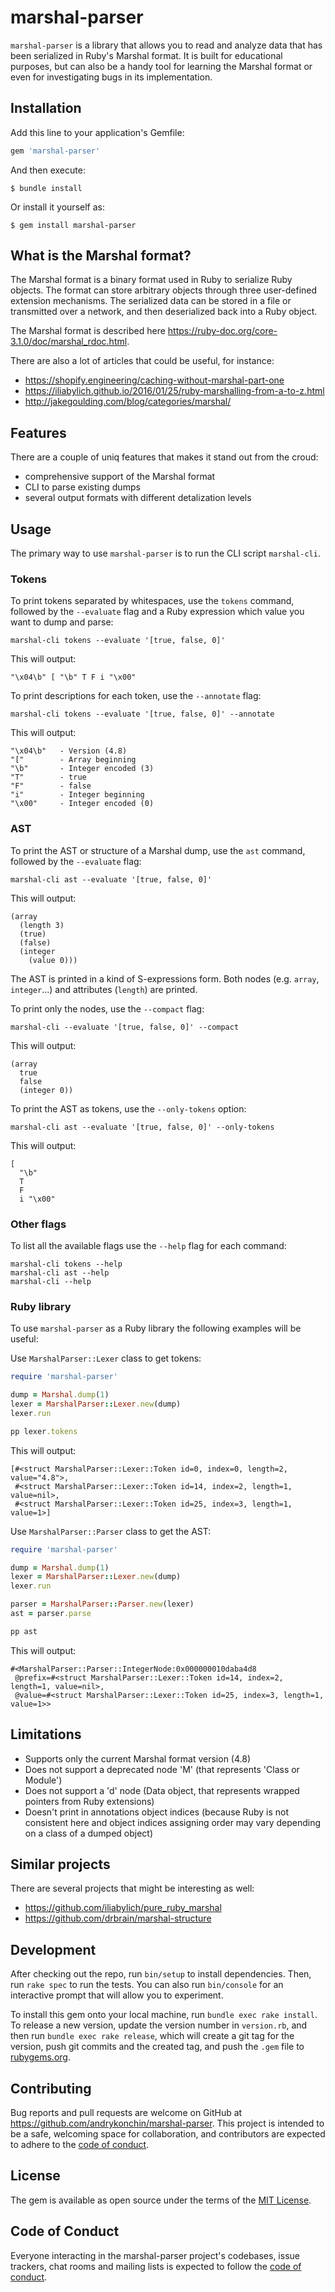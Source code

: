 # marshal-parser

`marshal-parser` is a library that allows you to read and analyze data
that has been serialized in Ruby's Marshal format. It is built for
educational purposes, but can also be a handy tool for learning the
Marshal format or even for investigating bugs in its implementation.

## Installation

Add this line to your application's Gemfile:

```ruby
gem 'marshal-parser'
```

And then execute:

    $ bundle install

Or install it yourself as:

    $ gem install marshal-parser

## What is the Marshal format?

The Marshal format is a binary format used in Ruby to serialize Ruby
objects. The format can store arbitrary objects through three
user-defined extension mechanisms. The serialized data can be stored in
a file or transmitted over a network, and then deserialized back into a
Ruby object.

The Marshal format is described here <https://ruby-doc.org/core-3.1.0/doc/marshal_rdoc.html>.

There are also a lot of articles that could be useful, for instance:
- <https://shopify.engineering/caching-without-marshal-part-one>
- <https://iliabylich.github.io/2016/01/25/ruby-marshalling-from-a-to-z.html>
- <http://jakegoulding.com/blog/categories/marshal/>

## Features

There are a couple of uniq features that makes it stand out from the
croud:

- comprehensive support of the Marshal format
- CLI to parse existing dumps
- several output formats with different detalization levels

## Usage

The primary way to use `marshal-parser` is to run the CLI script `marshal-cli`.

### Tokens

To print tokens separated by whitespaces, use the `tokens` command,
followed by the `--evaluate` flag and a Ruby expression which value you
want to dump and parse:

    marshal-cli tokens --evaluate '[true, false, 0]'

This will output:

    "\x04\b" [ "\b" T F i "\x00"

To print descriptions for each token, use the `--annotate` flag:

    marshal-cli tokens --evaluate '[true, false, 0]' --annotate

This will output:

    "\x04\b"   - Version (4.8)
    "["        - Array beginning
    "\b"       - Integer encoded (3)
    "T"        - true
    "F"        - false
    "i"        - Integer beginning
    "\x00"     - Integer encoded (0)

### AST

To print the AST or structure of a Marshal dump, use the `ast` command,
followed by the `--evaluate` flag:

    marshal-cli ast --evaluate '[true, false, 0]'

This will output:

    (array
      (length 3)
      (true)
      (false)
      (integer
        (value 0)))

The AST is printed in a kind of S-expressions form. Both nodes (e.g. `array`,
`integer`...) and attributes (`length`) are printed.

To print only the nodes, use the `--compact` flag:

    marshal-cli --evaluate '[true, false, 0]' --compact

This will output:

    (array
      true
      false
      (integer 0))

To print the AST as tokens, use the `--only-tokens` option:

    marshal-cli ast --evaluate '[true, false, 0]' --only-tokens

This will output:

    [
      "\b"
      T
      F
      i "\x00"

### Other flags

To list all the available flags use the `--help` flag for each command:

    marshal-cli tokens --help
    marshal-cli ast --help
    marshal-cli --help

### Ruby library

To use `marshal-parser` as a Ruby library the following examples will be
useful:

Use `MarshalParser::Lexer` class to get tokens:

```ruby
require 'marshal-parser'

dump = Marshal.dump(1)
lexer = MarshalParser::Lexer.new(dump)
lexer.run

pp lexer.tokens
```

This will output:

    [#<struct MarshalParser::Lexer::Token id=0, index=0, length=2, value="4.8">,
     #<struct MarshalParser::Lexer::Token id=14, index=2, length=1, value=nil>,
     #<struct MarshalParser::Lexer::Token id=25, index=3, length=1, value=1>]

Use `MarshalParser::Parser` class to get the AST:

```ruby
require 'marshal-parser'

dump = Marshal.dump(1)
lexer = MarshalParser::Lexer.new(dump)
lexer.run

parser = MarshalParser::Parser.new(lexer)
ast = parser.parse

pp ast
```

This will output:

    #<MarshalParser::Parser::IntegerNode:0x000000010daba4d8
     @prefix=#<struct MarshalParser::Lexer::Token id=14, index=2, length=1, value=nil>,
     @value=#<struct MarshalParser::Lexer::Token id=25, index=3, length=1, value=1>>

## Limitations

- Supports only the current Marshal format version (4.8)
- Does not support a deprecated node 'M' (that represents 'Class or Module')
- Does not support a 'd' node (Data object, that represents wrapped pointers from Ruby extensions)
- Doesn't print in annotations object indices (because Ruby is not consistent here and object indices assigning order may
vary depending on a class of a dumped object)

## Similar projects

There are several projects that might be interesting as well:
- <https://github.com/iliabylich/pure_ruby_marshal>
- <https://github.com/drbrain/marshal-structure>

## Development

After checking out the repo, run `bin/setup` to install dependencies. Then, run `rake spec` to run the tests. You can also run `bin/console` for an interactive prompt that will allow you to experiment.

To install this gem onto your local machine, run `bundle exec rake install`. To release a new version, update the version number in `version.rb`, and then run `bundle exec rake release`, which will create a git tag for the version, push git commits and the created tag, and push the `.gem` file to [rubygems.org](https://rubygems.org).

## Contributing

Bug reports and pull requests are welcome on GitHub at https://github.com/andrykonchin/marshal-parser. This project is intended to be a safe, welcoming space for collaboration, and contributors are expected to adhere to the [code of conduct](https://github.com/andrykonchin/marshal-parser/blob/master/CODE_OF_CONDUCT.md).

## License

The gem is available as open source under the terms of the [MIT License](https://opensource.org/licenses/MIT).

## Code of Conduct

Everyone interacting in the marshal-parser project's codebases, issue trackers, chat rooms and mailing lists is expected to follow the [code of conduct](https://github.com/andrykonchin/marshal-parser/blob/master/CODE_OF_CONDUCT.md).
